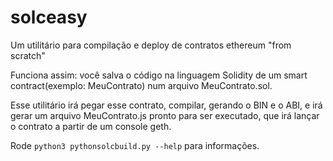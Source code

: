 # solceasy
Um utilitário para compilação e deploy de contratos ethereum "from scratch"

Funciona assim: você salva o código na linguagem Solidity de um smart contract(exemplo: MeuContrato) num arquivo MeuContrato.sol.

Esse utilitário irá pegar esse contrato, compilar, gerando o BIN e o ABI, e irá gerar um arquivo MeuContrato.js pronto para ser executado, que irá lançar o contrato a partir de um console geth.

Rode `python3 pythonsolcbuild.py --help` para informações.
